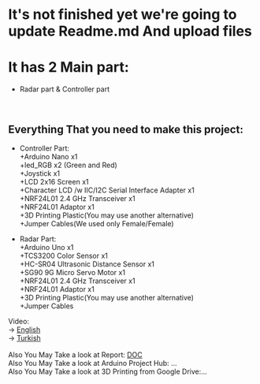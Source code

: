 # It's not finished yet we're going to update Readme.md And upload files
# It has 2 Main part:<br>
* Radar part & Controller part<br>
<br>

## Everything That you need to make this project:<br>
* Controller Part:<br>
+Arduino Nano x1 <br>
+led_RGB  x2 (Green and Red) <br>
+Joystick x1 <br>
+LCD 2x16 Screen x1 <br>
+Character LCD /w IIC/I2C Serial Interface Adapter x1  <br>
+NRF24L01 2.4 GHz Transceiver x1 <br>
+NRF24L01 Adaptor x1 <br>
+3D Printing Plastic(You may use another alternative) <br>
+Jumper Cables(We used only Female/Female)  <br>

* Radar Part: <br>
+Arduino Uno x1 <br>
+TCS3200 Color Sensor x1 <br>
+HC-SR04 Ultrasonic Distance Sensor x1 <br>
+SG90 9G Micro Servo Motor x1 <br>
+NRF24L01 2.4 GHz Transceiver x1 <br>
+NRF24L01 Adaptor x1 <br>
+3D Printing Plastic(You may use another alternative) <br>
+Jumper Cables <br>


Video:<br>
-> [English](link) <br>
-> [Turkish](link) <br>
<br>
Also You May Take a look at Report: [DOC](https://docs.google.com/document/d/1OD_WKfKfpJQMH7MQUD322oVHRmemjHqJwcbTN0f6ABo/edit) <br>
Also You May Take a look at Arduino Project Hub: ... <br> 
Also You May Take a look at 3D Printing from Google Drive:... <br>

